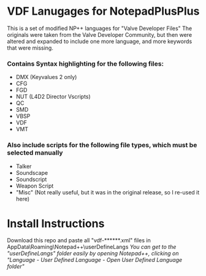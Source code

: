 # VDF Lanugages for NotepadPlusPlus
 
This is a set of modified NP++  languages for "Valve Developer Files"
The originals were taken from the Valve Developer Community, but then were altered and expanded to include one more language, and more keywords that were missing.

### Contains Syntax highlighting for the following files:
- DMX (Keyvalues 2 only)
- CFG
- FGD
- NUT (L4D2 Director Vscripts)
- QC
- SMD
- VBSP
- VDF
- VMT

### Also include scripts for the following file types, which must be selected manually
- Talker
- Soundscape
- Soundscript
- Weapon Script
- "Misc" (Not really useful, but it was in the original release, so I re-used it here)

# Install Instructions
Download this repo and paste all "vdf-******.xml" files in AppData\Roaming\Notepad++\userDefineLangs
*You can get to the "userDefineLangs" folder easily by opening Notepad++, clicking on "Language - User Defined Language - Open User Defined Language folder"*
